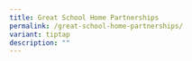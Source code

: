 ```yaml
---
title: Great School Home Partnerships
permalink: /great-school-home-partnerships/
variant: tiptap
description: ""
---
```

